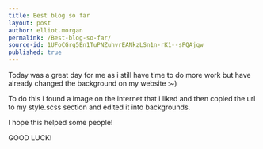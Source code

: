 ```yaml
---
title: Best blog so far
layout: post
author: elliot.morgan
permalink: /Best-blog-so-far/
source-id: 1UFoCGrg5En1TuPNZuhvrEANkzLSn1n-rK1--sPQAjqw
published: true
---
```

Today was a great day for me as i still have time to do more work but have already changed the background on my website :~)

To do this i found a image on the internet that i liked and then copied the url to my style.scss section and edited it into backgrounds.

I hope this helped some people! 

GOOD LUCK!


